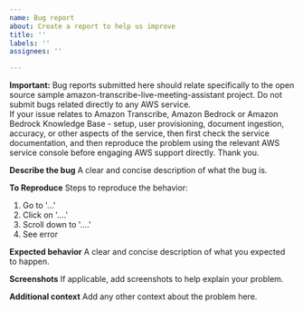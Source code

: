 ```yaml
---
name: Bug report
about: Create a report to help us improve
title: ''
labels: ''
assignees: ''

---
```


**Important:** Bug reports submitted here should relate specifically to the open source sample amazon-transcribe-live-meeting-assistant project. Do not submit bugs related directly to any AWS service.  
If your issue relates to Amazon Transcribe, Amazon Bedrock or Amazon Bedrock Knowledge Base - setup, user provisioning, document ingestion, accuracy, or other aspects of the service, then first check the service documentation, and then reproduce the problem using the relevant AWS service console before engaging AWS support directly. Thank you.  

**Describe the bug**
A clear and concise description of what the bug is.

**To Reproduce**
Steps to reproduce the behavior:
1. Go to '...'
2. Click on '....'
3. Scroll down to '....'
4. See error

**Expected behavior**
A clear and concise description of what you expected to happen.

**Screenshots**
If applicable, add screenshots to help explain your problem.

**Additional context**
Add any other context about the problem here.
